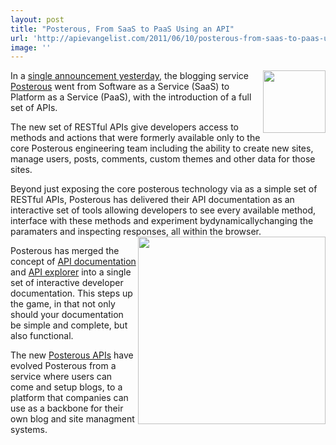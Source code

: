 ```yaml
---
layout: post
title: "Posterous, From SaaS to PaaS Using an API"
url: 'http://apievangelist.com/2011/06/10/posterous-from-saas-to-paas-using-an-api/'
image: ''
---
```


[<img class="c1" src="http://kinlane-productions.s3.amazonaws.com/posterous/posterous-logo.jpg" alt="" width="100" align="right" />][1]In a [single announcement yesterday][2], the blogging service [Posterous][3] went from Software as a Service (SaaS) to Platform as a Service (PaaS), with the introduction of a full set of APIs.

The new set of RESTful APIs give developers access to methods and actions that were formerly available only to the core Posterous engineering team including the ability to create new sites, manage users, posts, comments, custom themes and other data for those sites.

Beyond just exposing the core posterous technology via as a simple set of RESTful APIs, Posterous has delivered their API documentation as an interactive set of tools allowing developers to see every available method, interface with these methods and experiment bydynamicallychanging the paramaters and inspecting responses, all within the browser.[<img class="c1" src="http://kinlane-productions.s3.amazonaws.com/posterous/Posterous_API_Reference.jpg" alt="" width="300" align="right" />][4]

Posterous has merged the concept of [API documentation][5] and [API explorer][6] into a single set of interactive developer documentation. This steps up the game, in that not only should your documentation be simple and complete, but also functional.

The new [Posterous APIs][7] have evolved Posterous from a service where users can come and setup blogs, to a platform that companies can use as a backbone for their own blog and site managment systems.

   [1]: https://posterous.com/
   [2]: http://technology.posterous.com/announcing-a-new-api-for-developers-to-plug-i (single announcement yesterday)
   [3]: https://posterous.com/ (Posterous)
   [4]: http://posterous.com/api
   [5]: http://www.apievangelist.com/ecosystem-building-blocks-detail.php?Building_Block_ID=120 (API documentation)
   [6]: http://www.apievangelist.com/ecosystem-building-blocks-detail.php?Building_Block_ID=209 (API Explorer)
   [7]: http://posterous.com/api (Posterous APIs)
